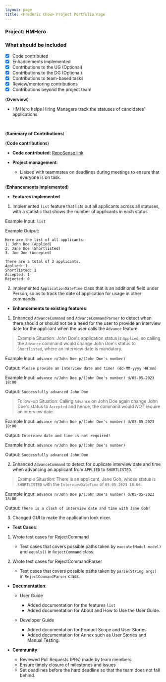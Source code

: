 ```yaml
---
layout: page
title: <Frederic Chow> Project Portfolio Page
---
```


### Project: HMHero

### What should be included

- [x] Code contributed
- [x] Enhancements implemented
- [x] Contributions to the UG (Optional)
- [x] Contributions to the DG (Optional)
- [x] Contributions to team-based tasks
- [x] Review/mentoring contributions
- [x] Contributions beyond the project team

(**Overview**)

- HMHero helps Hiring Managers track the statuses of candidates' applications

<br>

(**Summary of Contributions**)

(**Code contributions**)

- **Code contributed**: 
[RepoSense link](https://nus-cs2103-ay2223s2.github.io/tp-dashboard/?search=fredericchow00&breakdown=true)

- **Project management**:

  - Liaised with teammates on deadlines during meetings to ensure that everyone is on task.

(**Enhancements implemented**)

- **Features implemented**

1. Implemented `list` feature that lists out all applicants across all statuses,
   with a statistic that shows the number of applicants in each status

Example Input: `list`

Example Output:
```
Here are the list of all applicants:
1. John Doe (Applied)
2. Jane Doe (Shortlisted)
3. Joe Doe (Accepted)

There are a total of 3 applicants.
Applied: 1
Shortlisted: 1
Accepted: 1
Rejected: 0
```

2. Implemented `ApplicationDateTime` class that is an additional field under Person,
   so as to track the date of application for usage in other commands.

- **Enhancements to existing features**:

1. Enhanced `AdvanceCommand` and `AdvanceCommandParser` to detect when there should or should not be
   a need for the user to provide an interview date for the applicant when the user calls the `Advance` feature


> Example Situation: John Doe's application status is `Applied`, so calling the `Advance` command would change
John Doe's status to `Shortlisted`, where an interview date is mandatory.

Example Input: `advance n/John Doe p/(John Doe's number)`

Output: `Please provide an interview date and time! (dd-MM-yyyy HH:mm)`

Example Input: `advance n/John Doe p/(John Doe's number) d/05-05-2023 18:00`

Output: `Successfully advanced John Doe`

> Follow-up Situation: Calling `Advance` on John Doe again change John Doe's status to `Accepted` and hence, the command
would *NOT* require an interview date.

Example Input: `advance n/John Doe p/(John Doe's number) d/05-05-2023 18:00`

Output: `Interview date and time is not required!`

Example Input: `advance n/John Doe p/(John Doe's number)`

Output: `Successfully advanced John Doe`

2. Enhanced `AdvanceCommand` to detect for duplicate interview date and time when
advancing an applicant from `APPLIED` to `SHORTLISTED`.

> Example Situation: There is an applicant, Jane Goh, whose status is
`SHORTLISTED` with the `InterviewDateTime` of `05-05-2023 18:00`.

Example Input: `advance n/John Doe p/(John Doe's number) d/05-05-2023 18:00`

Output: `There is a clash of interview date and time with Jane Goh!`

3. Changed GUI to make the application look nicer.

- **Test Cases**:

1. Wrote test cases for RejectCommand

    - Test cases that covers possible paths taken by `execute(Model model)` and
   `equals()` in `RejectCommand` class.

2. Wrote test cases for RejectCommandParser

    - Test cases that covers possible paths taken by `parse(String args)`
   in `RejectCommandParser` class.


- **Documentation**:

  - User Guide
    - Added documentation for the features `list`
    - Added documentation for About and How to Use the User Guide.

  - Developer Guide
    - Added documentation for Product Scope and User Stories
    - Added documentation for Annex such as User Stories and Manual Testing.

- **Community**:

  - Reviewed Pull Requests (PRs) made by team members
  - Ensure timely closure of milestones and issues
  - Set deadlines before the hard deadline so that the team does not fall behind.


